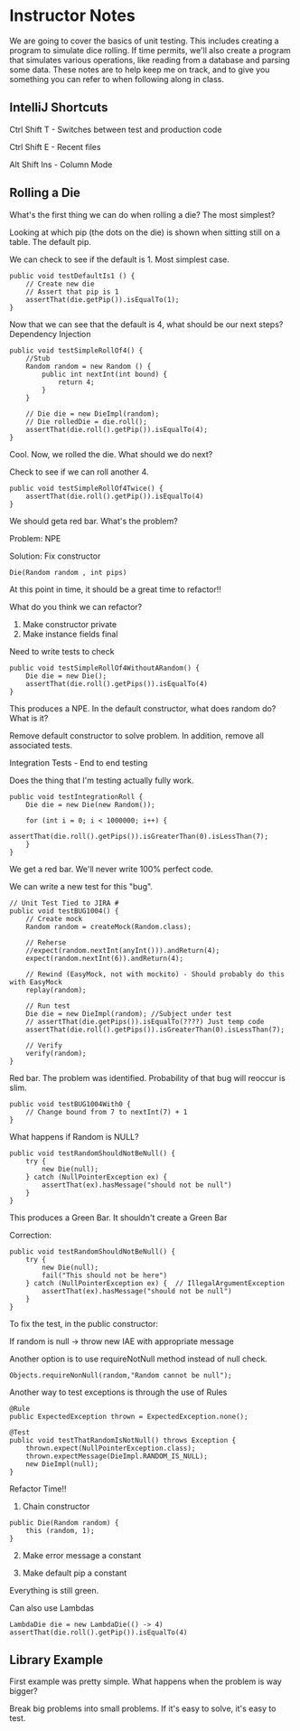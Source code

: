 # Instructor Notes

We are going to cover the basics of unit testing.  This includes creating a program to 
simulate dice rolling.  If time permits, we'll also create a program that simulates various 
operations, like reading from a database and parsing some data.  These notes are to help keep me on track, 
and to give you something you can refer to when following along in class.

## IntelliJ Shortcuts

Ctrl Shift T - Switches between test and production code

Ctrl Shift E - Recent files

Alt Shift Ins - Column Mode

## Rolling a Die

What's the first thing we can do when rolling a die?  The most simplest?

Looking at which pip (the dots on the die) is shown when sitting still on a table.  The default pip.

We can check to see if the default is 1.  Most simplest case.

```
public void testDefaultIs1 () {
    // Create new die
    // Assert that pip is 1
    assertThat(die.getPip()).isEqualTo(1);
}
```

Now that we can see that the default is 4, what should be our next steps?
	Dependency Injection

```
public void testSimpleRollOf4() {
    //Stub
    Random random = new Random () {
	    public int nextInt(int bound) {
            return 4;
        }
    }
    
    // Die die = new DieImpl(random);
    // Die rolledDie = die.roll();
    assertThat(die.roll().getPip()).isEqualTo(4);
}
```

Cool.  Now, we rolled the die.  What should we do next?

Check to see if we can roll another 4.

```
public void testSimpleRollOf4Twice() {
    assertThat(die.roll().getPip()).isEqualTo(4)
}
```

We should geta red bar.  What's the problem?

Problem: NPE

Solution: Fix constructor

```
Die(Random random , int pips)
```

At this point in time, it should be a great time to refactor!!

What do you think we can refactor?

1) Make constructor private
2) Make instance fields final

Need to write tests to check

```
public void testSimpleRollOf4WithoutARandom() {
    Die die = new Die();
    assertThat(die.roll().getPips()).isEqualTo(4)
}
```

This produces a NPE.  In the default constructor, what does random do?  What is it?

Remove default constructor to solve problem.  In addition, remove all associated tests.

Integration Tests - End to end testing

Does the thing that I'm testing actually fully work.

```
public void testIntegrationRoll {
    Die die = new Die(new Random());
    
    for (int i = 0; i < 1000000; i++) {
        assertThat(die.roll().getPips()).isGreaterThan(0).isLessThan(7);
    }
}
```

We get a red bar.  We'll never write 100% perfect code.

We can write a new test for this "bug".

```
// Unit Test Tied to JIRA #
public void testBUG1004() {
    // Create mock
    Random random = createMock(Random.class);
    
    // Reherse
    //expect(random.nextInt(anyInt())).andReturn(4);
    expect(random.nextInt(6)).andReturn(4);
    
    // Rewind (EasyMock, not with mockito) - Should probably do this with EasyMock
    replay(random);
    
    // Run test
    Die die = new DieImpl(random); //Subject under test
    // assertThat(die.getPips()).isEqualTo(????) Just temp code
    assertThat(die.roll().getPips()).isGreaterThan(0).isLessThan(7);
    
    // Verify
    verify(random);
}
```

Red bar.  The problem was identified.  Probability of that bug will reoccur is slim.

```
public void testBUG1004With0 {
    // Change bound from 7 to nextInt(7) + 1
}
```

What happens if Random is NULL?

```
public void testRandomShouldNotBeNull() {
    try {
        new Die(null);
    } catch (NullPointerException ex) {
        assertThat(ex).hasMessage("should not be null")
    }
}
```

This produces a Green Bar. It shouldn't create a Green Bar

Correction: 

```
public void testRandomShouldNotBeNull() {
    try {
        new Die(null);
        fail("This should not be here")
    } catch (NullPointerException ex) {  // IllegalArgumentException
        assertThat(ex).hasMessage("should not be null")
    }
}
```

To fix the test, in the public constructor:

If random is null -> throw new IAE with appropriate message

Another option is to use requireNotNull method instead of null check.

```
Objects.requireNonNull(random,"Random cannot be null");
```

Another way to test exceptions is through the use of Rules

```
@Rule
public ExpectedException thrown = ExpectedException.none();

@Test
public void testThatRandomIsNotNull() throws Exception {
    thrown.expect(NullPointerException.class);
    thrown.expectMessage(DieImpl.RANDOM_IS_NULL);
    new DieImpl(null);
}
```

Refactor Time!!

1) Chain constructor

```
public Die(Random random) {
    this (random, 1);
}
```
2) Make error message a constant

3) Make default pip a constant

Everything is still green.

Can also use Lambdas

```
LambdaDie die = new LambdaDie(() -> 4)
assertThat(die.roll().getPip()).isEqualTo(4)
```

## Library Example

First example was pretty simple.  What happens when the problem is way bigger?

Break big problems into small problems.  If it's easy to solve, it's easy to test.


